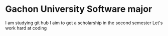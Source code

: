 # Gachon University Software major
I am studying git hub
I aim to get a scholarship in the second semester
Let's work hard at coding
